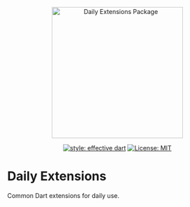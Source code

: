 <p align="center">
<img src="https://raw.githubusercontent.com/phimary/daily_extensions/rc-1.0.0/docs/logo.png" height="300" alt="Daily Extensions Package" />
</p>

<p align="center">
<a href="https://dart.dev/guides/language/effective-dart"><img src="https://img.shields.io/badge/style-effective_dart-40c4ff.svg" alt="style: effective dart"></a>
<a href="https://opensource.org/licenses/MIT"><img src="https://img.shields.io/badge/license-MIT-purple.svg" alt="License: MIT"></a>
</p>

# Daily Extensions
Common Dart extensions for daily use.
